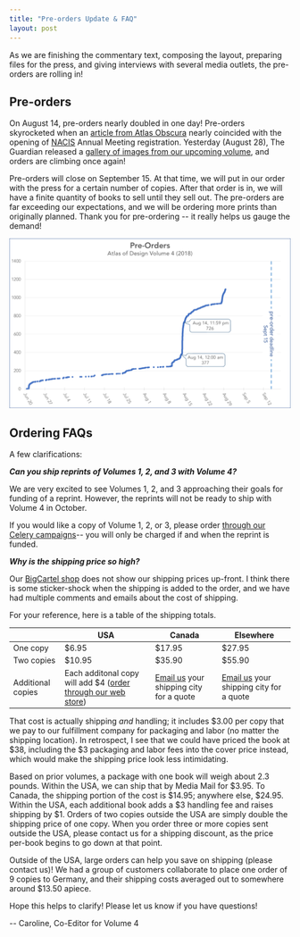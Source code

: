 ```yaml
---
title: "Pre-orders Update & FAQ"
layout: post
---
```


As we are finishing the commentary text, composing the layout, preparing files for the press, and giving interviews with several media outlets, the pre-orders are rolling in!  


## Pre-orders

On August 14, pre-orders nearly doubled in one day! Pre-orders skyrocketed when an [article from Atlas Obscura](https://www.atlasobscura.com/articles/best-new-maps-2018) nearly coincided with the opening of [NACIS](http://nacis.org/) Annual Meeting registration. Yesterday (August 28), The Guardian released a [gallery of images from our upcoming volume](https://www.theguardian.com/artanddesign/gallery/2018/aug/28/atlas-of-map-designs-around-the-world-2018), and orders are climbing once again!  

Pre-orders will close on September 15. At that time, we will put in our order with the press for a certain number of copies. After that order is in, we will have a finite quantity of books to sell until they sell out. The pre-orders are far exceeding our expectations, and we will be ordering more prints than originally planned. Thank you for pre-ordering -- it really helps us gauge the demand!  


<img class="aligncenter size-full wp-image-988" alt="graph of preorders over time" src="/img/pre-orders-graph-aug29.png" width="750" />

## Ordering FAQs 

A few clarifications: 

**_Can you ship reprints of Volumes 1, 2, and 3 with Volume 4?_** 

We are very excited to see Volumes 1, 2, and 3 approaching their goals for funding of a reprint. However, the reprints will not be ready to ship with Volume 4 in October. 

If you would like a copy of Volume 1, 2, or 3, please order [through our Celery campaigns](http://atlasofdesign.org/reprints/)-- you will only be charged if and when the reprint is funded. 



**_Why is the shipping price so high?_**

Our [BigCartel shop](https://atlasofdesign.bigcartel.com/) does not show our shipping prices up-front. I think there is some sticker-shock when the shipping is added to the order, and we have had multiple comments and emails about the cost of shipping. 

For your reference, here is a table of the shipping totals.

|   | USA | Canada | Elsewhere | 
|---|---|---|---|
| One copy | $6.95 | $17.95 | $27.95 | 
| Two copies | $10.95 | $35.90 | $55.90 |
| Additional copies | Each additonal copy will add $4 ([order through our web store](https://atlasofdesign.bigcartel.com/)) | [Email us](mailto:atlas@nacis.org) your shipping city for a quote | [Email us](mailto:atlas@nacis.org) your shipping city for a quote | 


That cost is actually shipping _and_ handling; it includes $3.00 per copy that we pay to our fulfillment company for packaging and labor (no matter the shipping location). In retrospect, I see that we could have priced the book at $38, including the $3 packaging and labor fees into the cover price instead, which would make the shipping price look less intimidating. 

Based on prior volumes, a package with one book will weigh about 2.3 pounds. Within the USA, we can ship that by Media Mail for $3.95. To Canada, the shipping portion of the cost is $14.95; anywhere else, $24.95. Within the USA, each additional book adds a $3 handling fee and raises shipping by $1. Orders of two copies outside the USA are simply double the shipping price of one copy. When you order three or more copies sent outside the USA, please contact us for a shipping discount, as the price per-book begins to go down at that point.

Outside of the USA, large orders can help you save on shipping (please contact us)! We had a group of customers collaborate to place one order of 9 copies to Germany, and their shipping costs averaged out to somewhere around $13.50 apiece. 

Hope this helps to clarify! Please let us know if you have questions! 

 -- Caroline, Co-Editor for Volume 4

